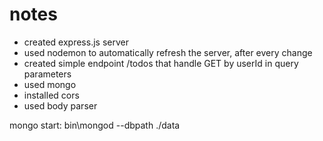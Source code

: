 # notes

- created express.js server
- used nodemon to automatically refresh the server, after every change
- created simple endpoint /todos that handle GET by userId in query parameters
- used mongo
- installed cors
- used body parser


mongo start: bin\mongod --dbpath ./data